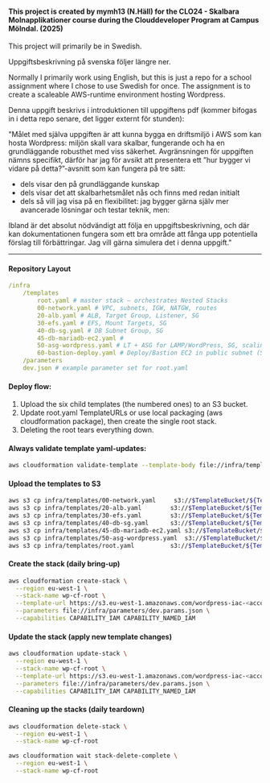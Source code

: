 #### This project is created by mymh13 (N.Häll) for the CLO24 - Skalbara Molnapplikationer course during the Clouddeveloper Program at Campus Mölndal. (2025)  
  
This project will primarily be in Swedish.  
  
Uppgiftsbeskrivning på svenska följer längre ner.
  
Normally I primarily work using English, but this is just a repo for a school assignment where I chose to use Swedish for once. The assignment is to create a scaleable AWS-runtime environment hosting Wordpress.  
  
Denna uppgift beskrivs i introduktionen till uppgiftens pdf (kommer bifogas in i detta repo senare, det ligger externt för stunden):  
  
"Målet med själva uppgiften är att kunna bygga en driftsmiljö i AWS som kan hosta Wordpress: miljön skall vara skalbar, fungerande och ha en grundläggande robusthet med viss säkerhet.
Avgränsningen för uppgiften nämns specifikt, därför har jag för avsikt att presentera ett ”hur bygger vi vidare på detta?”-avsnitt som kan fungera på tre sätt:  
  
- dels visar den på grundläggande kunskap
- dels visar det att skalbarhetsmålet nås och finns med redan initialt
- dels så vill jag visa på en flexibilitet: jag bygger gärna själv mer avancerade lösningar och testar teknik, men:  
  
Ibland är det absolut nödvändigt att följa en uppgiftsbeskrivning, och där kan dokumentationen fungera som ett bra område att fånga upp potentiella förslag till förbättringar. Jag vill gärna simulera det i denna uppgift."  
  
---
#### Repository Layout
```yaml
/infra
    /templates
        root.yaml # master stack – orchestrates Nested Stacks
        00-network.yaml # VPC, subnets, IGW, NATGW, routes
        20-alb.yaml # ALB, Target Group, Listener, SG
        30-efs.yaml # EFS, Mount Targets, SG
        40-db-sg.yaml # DB Subnet Group, SG
        45-db-mariadb-ec2.yaml # 
        50-asg-wordpress.yaml # LT + ASG for LAMP/WordPress, SG, scaling policy
        60-bastion-deploy.yaml # Deploy/Bastion EC2 in public subnet (SSH), SG
    /parameters
    dev.json # example parameter set for root.yaml
```
  
#### Deploy flow:
  
1. Upload the six child templates (the numbered ones) to an S3 bucket.
2. Update root.yaml TemplateURLs or use local packaging (aws cloudformation package), then create the single root stack.
3. Deleting the root tears everything down.

#### Always validate template yaml-updates:
  
```bash
aws cloudformation validate-template --template-body file://infra/templates/root.yaml
```
  
#### Upload the templates to S3
  
```bash
aws s3 cp infra/templates/00-network.yaml     s3://$TemplateBucket/${TemplatePrefix}00-network.yaml
aws s3 cp infra/templates/20-alb.yaml        s3://$TemplateBucket/${TemplatePrefix}20-alb.yaml
aws s3 cp infra/templates/30-efs.yaml        s3://$TemplateBucket/${TemplatePrefix}30-efs.yaml
aws s3 cp infra/templates/40-db-sg.yaml      s3://$TemplateBucket/${TemplatePrefix}40-db-sg.yaml
aws s3 cp infra/templates/45-db-mariadb-ec2.yaml s3://$TemplateBucket/${TemplatePrefix}45-db-mariadb-ec2.yaml
aws s3 cp infra/templates/50-asg-wordpress.yaml  s3://$TemplateBucket/${TemplatePrefix}50-asg-wordpress.yaml
aws s3 cp infra/templates/root.yaml          s3://$TemplateBucket/${TemplatePrefix}root.yaml
  ```

#### Create the stack (daily bring-up)
  
```bash
aws cloudformation create-stack \
  --region eu-west-1 \
  --stack-name wp-cf-root \
  --template-url https://s3.eu-west-1.amazonaws.com/wordpress-iac-<account-id>-eu-west-1/wordpress-iac/templates/root.yaml \
  --parameters file://infra/parameters/dev.params.json \
  --capabilities CAPABILITY_IAM CAPABILITY_NAMED_IAM
  ```

#### Update the stack (apply new template changes)
  
```bash
aws cloudformation update-stack \
  --region eu-west-1 \
  --stack-name wp-cf-root \
  --template-url https://s3.eu-west-1.amazonaws.com/wordpress-iac-<account-id>-eu-west-1/wordpress-iac/templates/root.yaml \
  --parameters file://infra/parameters/dev.params.json \
  --capabilities CAPABILITY_IAM CAPABILITY_NAMED_IAM
  ```

#### Cleaning up the stacks (daily teardown)

```bash
aws cloudformation delete-stack \
  --region eu-west-1 \
  --stack-name wp-cf-root

aws cloudformation wait stack-delete-complete \
  --region eu-west-1 \
  --stack-name wp-cf-root
```
